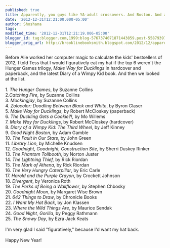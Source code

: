 ```yaml
---
published: true
title: Apparently, you guys like YA-adult crossovers. And Boston. And also other stuff.
date: '2012-12-31T12:21:00.000-05:00'
author: Shoshana
tags: 
modified_time: '2012-12-31T12:21:19.006-05:00'
blogger_id: tag:blogger.com,1999:blog-5767374071871443859.post-5587939726510376111
blogger_orig_url: http://brooklinebooksmith.blogspot.com/2012/12/apparently-you-guys-like-ya-adult.html
---
```


Before Alie worked her computer magic to calculate the kids' bestsellers of 2012, I told Tess that I would figuratively eat my hat if the top 6 weren't the Hunger Games trilogy, <em>Make Way for Ducklings </em>in hardcover and paperback, and the latest Diary of a Wimpy Kid book. And then we looked at the list.<br /><br />1. <em>The Hunger Games</em>, by Suzanne Collins <br />2.<em>Catching Fire</em>, by Suzanne Collins<br />3. <em>Mockingjay</em>, by Suzanne Collins<br />4. <em>Zolocolor: Doodling Between Black and White</em>, by Byron Glaser<br />5. <em>Make Way for Ducklings</em>, by Robert McCloskey (paperback)<br />6. <em>The Duckling Gets a Cookie?!</em>, by Mo Willems<br />7. <em>Make Way for Ducklings</em>, by Robert McCloskey (hardcover)<br />8. <em>Diary of a Wimpy Kid: The Third Wheel</em>, by Jeff Kinney<br />9. <em>Good Night Boston</em>, by Adam Gamble<br />10. <em>The Fault in Our Stars</em>, by John Green<br />11. <em>Library Lion</em>, by Michelle Knudsen<br />12. <em>Goodnight, Goodnight, Construction Site</em>, by Sherri Duskey Rinker<br />13. <em>The Phantom Tollbooth</em>, by Norton Juster<br />14. <em>The Lightning Thief,</em> by Rick Riordan<br />15. <em>The Mark of Athena</em>, by Rick Riordan<br />16. <em>The Very Hungry Caterpillar</em>, by Eric Carle<br />17. <em>Harold and the Purple Crayon</em>, by Crockett Johnson<br />18. <em>Divergent</em>, by Veronica Roth<br />19. <em>The Perks of Being a Wallflower</em>, by Stephen Chbosky<br />20. <em>Goodnight Moon</em>, by Margaret Wise Brown<br />21. <em>642 Things to Draw</em>, by Chronicle Books<br />22. <em>I Want My Hat Back</em>, by Jon Klassen<br />23. <em>Where the Wild Things Are</em>, by Maurice Sendak<br />24. <em>Good Night, Gorilla</em>, by Peggy Rathmann<br />25. <em>The Snowy Day</em>, by Ezra Jack Keats<br /><br />I'm very glad I said "figuratively," because I'd want my hat back.<br /><br />Happy New Year!